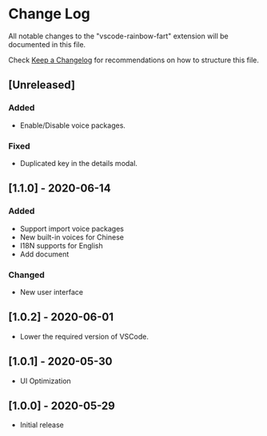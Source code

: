 # Change Log

All notable changes to the "vscode-rainbow-fart" extension will be documented in this file.

Check [Keep a Changelog](http://keepachangelog.com/) for recommendations on how to structure this file.

## [Unreleased]

### Added

- Enable/Disable voice packages.

### Fixed

- Duplicated key in the details modal.

## [1.1.0] - 2020-06-14

### Added

- Support import voice packages
- New built-in voices for Chinese
- I18N supports for English
- Add document

### Changed

- New user interface

## [1.0.2] - 2020-06-01

- Lower the required version of VSCode.

## [1.0.1] - 2020-05-30

- UI Optimization

## [1.0.0] - 2020-05-29

- Initial release